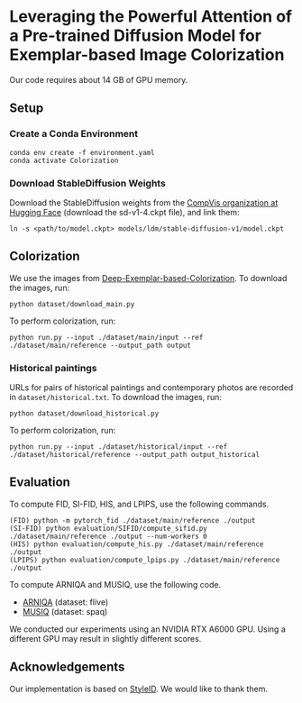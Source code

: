 # Leveraging the Powerful Attention of a Pre-trained Diffusion Model for Exemplar-based Image Colorization

Our code requires about 14 GB of GPU memory.


## Setup
### Create a Conda Environment
```Shell
conda env create -f environment.yaml
conda activate Colorization
```

### Download StableDiffusion Weights
Download the StableDiffusion weights from the [CompVis organization at Hugging Face](https://huggingface.co/CompVis/stable-diffusion-v-1-4-original) (download the sd-v1-4.ckpt file), and link them:
```Shell
ln -s <path/to/model.ckpt> models/ldm/stable-diffusion-v1/model.ckpt
```

## Colorization
We use the images from [Deep-Exemplar-based-Colorization](https://github.com/msracver/Deep-Exemplar-based-Colorization). To download the images, run:
```Shell
python dataset/download_main.py
```

To perform colorization, run:
```Shell
python run.py --input ./dataset/main/input --ref ./dataset/main/reference --output_path output
```

### Historical paintings
URLs for pairs of historical paintings and contemporary photos are recorded in `dataset/historical.txt`. To download the images, run:
```Shell
python dataset/download_historical.py
```

To perform colorization, run:
```Shell
python run.py --input ./dataset/historical/input --ref ./dataset/historical/reference --output_path output_historical
```

## Evaluation
To compute FID, SI-FID, HIS, and LPIPS, use the following commands.
```Shell
(FID) python -m pytorch_fid ./dataset/main/reference ./output
(SI-FID) python evaluation/SIFID/compute_sifid.py ./dataset/main/reference ./output --num-workers 0
(HIS) python evaluation/compute_his.py ./dataset/main/reference ./output
(LPIPS) python evaluation/compute_lpips.py ./dataset/main/reference ./output
```

To compute ARNIQA and MUSIQ, use the following code.

- [ARNIQA](https://github.com/miccunifi/ARNIQA) (dataset: flive)
- [MUSIQ](https://github.com/google-research/google-research/tree/d7b796c6f9b12f22f7922f7521ea42821ef80546/musiq) (dataset: spaq)

We conducted our experiments using an NVIDIA RTX A6000 GPU. Using a different GPU may result in slightly different scores.


## Acknowledgements
Our implementation is based on [StyleID](https://github.com/jiwoogit/StyleID). We would like to thank them.
